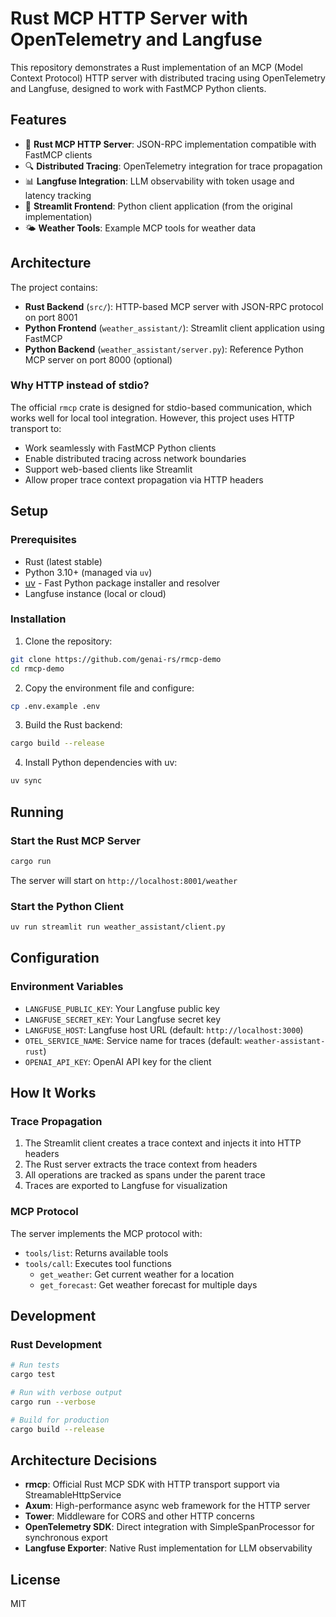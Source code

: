 # Rust MCP HTTP Server with OpenTelemetry and Langfuse

This repository demonstrates a Rust implementation of an MCP (Model Context Protocol) HTTP server with distributed tracing using OpenTelemetry and Langfuse, designed to work with FastMCP Python clients.

## Features

- 🦀 **Rust MCP HTTP Server**: JSON-RPC implementation compatible with FastMCP clients
- 🔍 **Distributed Tracing**: OpenTelemetry integration for trace propagation
- 📊 **Langfuse Integration**: LLM observability with token usage and latency tracking
- 🎨 **Streamlit Frontend**: Python client application (from the original implementation)
- 🌤️ **Weather Tools**: Example MCP tools for weather data

## Architecture

The project contains:
- **Rust Backend** (`src/`): HTTP-based MCP server with JSON-RPC protocol on port 8001
- **Python Frontend** (`weather_assistant/`): Streamlit client application using FastMCP
- **Python Backend** (`weather_assistant/server.py`): Reference Python MCP server on port 8000 (optional)

### Why HTTP instead of stdio?

The official `rmcp` crate is designed for stdio-based communication, which works well for local tool integration. However, this project uses HTTP transport to:
- Work seamlessly with FastMCP Python clients
- Enable distributed tracing across network boundaries
- Support web-based clients like Streamlit
- Allow proper trace context propagation via HTTP headers

## Setup

### Prerequisites

- Rust (latest stable)
- Python 3.10+ (managed via `uv`)
- [uv](https://github.com/astral-sh/uv) - Fast Python package installer and resolver
- Langfuse instance (local or cloud)

### Installation

1. Clone the repository:
```bash
git clone https://github.com/genai-rs/rmcp-demo
cd rmcp-demo
```

2. Copy the environment file and configure:
```bash
cp .env.example .env
```

3. Build the Rust backend:
```bash
cargo build --release
```

4. Install Python dependencies with uv:
```bash
uv sync
```

## Running

### Start the Rust MCP Server

```bash
cargo run
```

The server will start on `http://localhost:8001/weather`

### Start the Python Client

```bash
uv run streamlit run weather_assistant/client.py
```

## Configuration

### Environment Variables

- `LANGFUSE_PUBLIC_KEY`: Your Langfuse public key
- `LANGFUSE_SECRET_KEY`: Your Langfuse secret key
- `LANGFUSE_HOST`: Langfuse host URL (default: `http://localhost:3000`)
- `OTEL_SERVICE_NAME`: Service name for traces (default: `weather-assistant-rust`)
- `OPENAI_API_KEY`: OpenAI API key for the client

## How It Works

### Trace Propagation

1. The Streamlit client creates a trace context and injects it into HTTP headers
2. The Rust server extracts the trace context from headers
3. All operations are tracked as spans under the parent trace
4. Traces are exported to Langfuse for visualization

### MCP Protocol

The server implements the MCP protocol with:
- `tools/list`: Returns available tools
- `tools/call`: Executes tool functions
  - `get_weather`: Get current weather for a location
  - `get_forecast`: Get weather forecast for multiple days

## Development

### Rust Development

```bash
# Run tests
cargo test

# Run with verbose output
cargo run --verbose

# Build for production
cargo build --release
```

## Architecture Decisions

- **rmcp**: Official Rust MCP SDK with HTTP transport support via StreamableHttpService
- **Axum**: High-performance async web framework for the HTTP server
- **Tower**: Middleware for CORS and other HTTP concerns
- **OpenTelemetry SDK**: Direct integration with SimpleSpanProcessor for synchronous export
- **Langfuse Exporter**: Native Rust implementation for LLM observability

## License

MIT